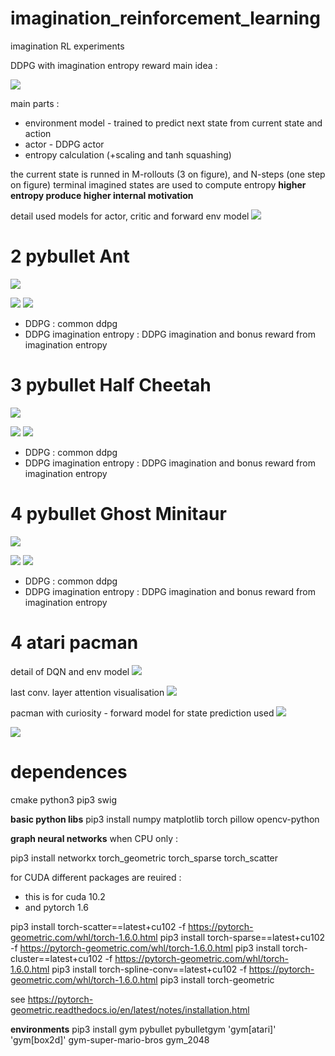 # imagination_reinforcement_learning
imagination RL experiments

DDPG with imagination entropy reward main idea :

![](doc/diagrams/imaginationentropy.png)

main parts :
- environment model - trained to predict next state from current state and action
- actor - DDPG actor
- entropy calculation (+scaling and tanh squashing)

the current state is runned in M-rollouts (3 on figure),
and N-steps (one step on figure)
terminal imagined states are used to compute entropy
**higher entropy produce higher internal motivation**

detail used models for actor, critic and forward env model
![](doc/diagrams/ddpgimaginationentropyfull.png)

# 2 pybullet Ant

![](doc/images/ant.gif)

![](experiments/2_ant/results/score_per_episode.png)
![](experiments/2_ant/results/score_per_iteration.png)

* DDPG : common ddpg
* DDPG imagination entropy : DDPG imagination and bonus reward from imagination entropy


# 3 pybullet Half Cheetah

![](doc/images/half_cheetah.gif)

![](experiments/3_half_cheetah/results/score_per_episode.png)
![](experiments/3_half_cheetah/results/score_per_iteration.png)

* DDPG : common ddpg
* DDPG imagination entropy : DDPG imagination and bonus reward from imagination entropy


# 4 pybullet Ghost Minitaur

![](doc/images/ghost_minitaur.gif)

![](experiments/4_ghost_minitaur/results/score_per_episode.png)
![](experiments/4_ghost_minitaur/results/score_per_iteration.png)

* DDPG : common ddpg
* DDPG imagination entropy : DDPG imagination and bonus reward from imagination entropy



# 4 atari pacman

detail of DQN and env model
![](doc/diagrams/dqnimaginationentropydetail.png)


last conv. layer attention visualisation
![](doc/images/pacman.gif)


pacman with curiosity - forward model for state prediction used
![](doc/images/pacman_curiosity.gif)


![](experiments/5_pacman/results/score_per_episode.png)


# dependences
cmake python3 pip3 swig

**basic python libs**
pip3 install numpy matplotlib torch pillow opencv-python 

**graph neural networks**
when CPU only :

pip3 install networkx torch_geometric torch_sparse torch_scatter


for CUDA different packages are reuired :
- this is for cuda 10.2
- and pytorch 1.6


pip3 install torch-scatter==latest+cu102 -f https://pytorch-geometric.com/whl/torch-1.6.0.html
pip3 install torch-sparse==latest+cu102 -f https://pytorch-geometric.com/whl/torch-1.6.0.html
pip3 install torch-cluster==latest+cu102 -f https://pytorch-geometric.com/whl/torch-1.6.0.html
pip3 install torch-spline-conv==latest+cu102 -f https://pytorch-geometric.com/whl/torch-1.6.0.html
pip3 install torch-geometric

see https://pytorch-geometric.readthedocs.io/en/latest/notes/installation.html

**environments**
pip3 install  gym pybullet pybulletgym 'gym[atari]' 'gym[box2d]' gym-super-mario-bros gym_2048
